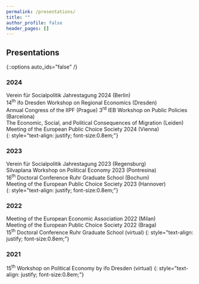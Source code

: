 ```yaml
---
permalink: /presentations/
title: ""
author_profile: false
header_pages: []
---
```

## Presentations
{::options auto_ids="false" /}

### 2024
Verein für Socialpolitik Jahrestagung 2024 (Berlin)  
14<sup>th</sup> ifo Dresden Workshop on Regional Economics (Dresden)  
Annual Congress of the IIPF (Prague) 
3<sup>rd</sup> IEB Workshop on Public Policies (Barcelona)  
The Economic, Social, and Political Consequences of Migration (Leiden)   
Meeting of the European Public Choice Society 2024 (Vienna)    
{: style="text-align: justify; font-size:0.8em;"}

### 2023
Verein für Socialpolitik Jahrestagung 2023 (Regensburg)  
Silvaplana Workshop on Political Economy 2023 (Pontresina)  
16<sup>th</sup> Doctoral Conference Ruhr Graduate School (Bochum)  
Meeting of the European Public Choice Society 2023 (Hannover)  
{: style="text-align: justify; font-size:0.8em;"}

### 2022
Meeting of the European Economic Association 2022 (Milan)  
Meeting of the European Public Choice Society 2022 (Braga)  
15<sup>th</sup> Doctoral Conference Ruhr Graduate School (virtual)
{: style="text-align: justify; font-size:0.8em;"}

### 2021
15<sup>th</sup> Workshop on Political Economy by ifo Dresden (virtual)
{: style="text-align: justify; font-size:0.8em;"}
